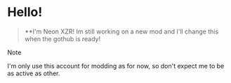 # Hello!
>**I'm Neon XZR! Im still working on a new mod and I'll change this when the gothub is ready!

> [!NOTE]
> I'm only use this account for modding as for now, so don't expect me to be as active as other.
